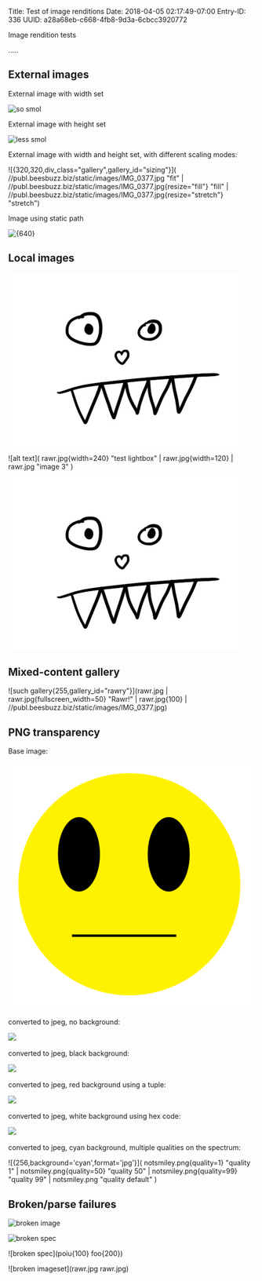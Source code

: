 Title: Test of image renditions
Date: 2018-04-05 02:17:49-07:00
Entry-ID: 336
UUID: a28a68eb-c668-4fb8-9d3a-6cbcc3920772

Image rendition tests

.....

## External images

External image with width set

![](//publ.beesbuzz.biz/static/images/IMG_0377.jpg{250} "so smol")

External image with height set

![](//publ.beesbuzz.biz/static/images/IMG_0377.jpg{height=250} "less smol")


External image with width and height set, with different scaling modes:

![{320,320,div_class="gallery",gallery_id="sizing"}](
//publ.beesbuzz.biz/static/images/IMG_0377.jpg "fit"
| //publ.beesbuzz.biz/static/images/IMG_0377.jpg{resize="fill"} "fill"
| //publ.beesbuzz.biz/static/images/IMG_0377.jpg{resize="stretch"} "stretch")

Image using static path

![{640}](@images/IMG_0377.jpg)


## Local images

![alt text](rawr.jpg "test single image")

![alt text](
rawr.jpg{width=240} "test lightbox" |
rawr.jpg{width=120} |
rawr.jpg "image 3"
)

![alt text](rawr.jpg "test single image")


## Mixed-content gallery

![such gallery{255,gallery_id="rawry"}](rawr.jpg | rawr.jpg{fullscreen_width=50} "Rawr!" | rawr.jpg{100}
| //publ.beesbuzz.biz/static/images/IMG_0377.jpg)


## PNG transparency

Base image:

![](notsmiley.png)

converted to jpeg, no background:

![](notsmiley.png{format="jpg"})

converted to jpeg, black background:

![](notsmiley.png{format="jpg",background="black"})

converted to jpeg, red background using a tuple:

![](notsmiley.png{format="jpg",background=(255,0,0)})

converted to jpeg, white background using hex code:

![](notsmiley.png{format="jpg",background='#fff'})

converted to jpeg, cyan background, multiple qualities on the spectrum:

![{256,background='cyan',format='jpg'}](
notsmiley.png{quality=1} "quality 1"
| notsmiley.png{quality=50} "quality 50"
| notsmiley.png{quality=99} "quality 99"
| notsmiley.png "quality default"
)

## Broken/parse failures

![broken image](missingfile.jpg)

![broken spec](foo{123[]})

![broken spec](poiu{100} foo{200})

![broken imageset](rawr.jpg rawr.jpg)
